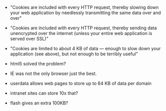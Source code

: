 - "Cookies are included with every HTTP request, thereby slowing down your web application by needlessly transmitting the same data over and over"

- "Cookies are included with every HTTP request, thereby sending data unencrypted over the internet (unless your entire web application is served over SSL)"

- "Cookies are limited to about 4 KB of data — enough to slow down your application (see above), but not enough to be terribly useful"

- html5 solved the problem?

- IE was not the only browser just the best.

- userdata allows web pages to store up to 64 KB of data per domain

- intranet sites can store 10x that?

- flash gives an extra 100KB?